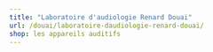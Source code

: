 ```yaml
---
title: "Laboratoire d'audiologie Renard Douai"
url: /douai/laboratoire-daudiologie-renard-douai/
shop: les appareils auditifs
---
```


